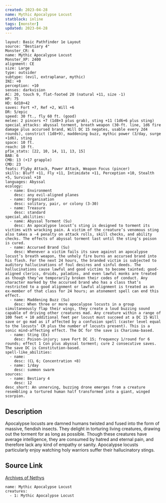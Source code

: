 ```yaml
---
created: 2023-04-28
name: Mythic Apocalypse Locust
statblock: inline
tags: [monster]
updated: 2023-04-28
---
```

```statblock
layout: Basic Pathfinder 1e Layout
source: "Bestiary 4"
Monster_CR: 6
name: Mythic Apocalypse Locust
Monster_XP: 2400
alignment: CE
size: Large
type: outsider
subtype: (evil, extraplanar, mythic)
INI: +0
perception: +10
senses: darkvision
AC: 20, touch 9, flat-footed 20 (natural +11, size -1)
HP: 75
HD: 6d10+42
saves: Fort +7, Ref +2, Will +6
DR: 5/epic
speed: 30 ft., fly 60 ft. (good)
melee: 2 pincers +7 (1d8+3 plus grab), sting +11 (1d6+6 plus sting)
special_attacks: abyssal torment, breath weapon (30-ft. line, 1d6 fire damage plus accursed brand, Will DC 15 negates, usable every 2d4 rounds), constrict (1d8+9), maddening buzz, mythic power (3/day, surge +1d6), sting
space: 10 ft.
reach: 10 ft.
pf1e_stats: [22, 10, 14, 11, 13, 15]
BAB: 6
CMB: 13 (+17 grapple)
CMD: 23
feats: Flyby Attack, Power Attack, Weapon Focus (pincer)
skills: Bluff +11, Fly +11, Intimidate +11, Perception +10, Stealth +5, Survival +10
languages: Abyssal
ecology:
  - name: Environment
    desc: any evil-aligned planes
  - name: Organisation
    desc: solitary, pair, or colony (3-30)
  - name: Treasure
    desc: standard
special_abilities:
  - name: Abyssal Torment (Su)
    desc: An apocalypse locust’s sting is designed to torment its victims with wracking pain. A victim of the creature’s venomous sting also takes a -4 penalty on attack rolls, skill checks, and ability checks. The effects of abyssal torment last until the sting’s poison is cured.
  - name: Accursed Brand (Su)
    desc: Whenever a victim fails its save against an apocalypse locust’s breath weapon, the unholy fire burns an accursed brand into his flesh. For the next 24 hours, the branded victim is subjected to auditory hallucinations of foul desires and sinful deeds. The hallucinations cause lawful and good victims to become tainted; good-aligned clerics, druids, paladins, and even lawful monks are treated as though they’ve temporarily broken their codes of conduct. Any character marked by the accursed brand who has a class that’s restricted to a good alignment or lawful alignment is treated as an ex-member of that class for 24 hours; an atonement spell can end this effect.
  - name: Maddening Buzz (Su)
    desc: When three or more apocalypse locusts in a group simultaneously flap their wings, they create a loud buzzing sound capable of driving other creatures mad. Any creature within a range of 100 feet + 10 additional feet per locust must succeed at a DC 15 Will save or go mad as if affected by a confusion spell (caster level equal to the locusts’ CR plus the number of locusts present). This is a sonic mind-affecting effect. The DC for the save is Charisma-based.
  - name: Sting (Ex)
    desc: Poison-injury; save Fort DC 15; frequency 1/round for 6 rounds; effect 1 Con plus abyssal torment; cure 2 consecutive saves. The save DC is Constitution-based.
spell-like_abilities:
  - name:
    desc: (CL 6; Concentration +8)
  - name: 1/day
    desc: summon swarm
sources:
  - name: Bestiary 4
    desc: 12
desc_short: An unnerving, buzzing drone emerges from a creature resembling a tortured human half transformed into a giant, winged scorpion.
```
## Description
Apocalypse locusts are damned humans twisted and fused into the form of massive, fiendish insects. They delight in torturing living creatures, drawing out the torment for as long as possible. Though these creatures have average intelligence, they are consumed by hatred and eternal pain, and therefore lack any kind of empathy or sanity. Apocalypse locusts particularly enjoy watching holy warriors suffer their hallucinatory stings.
## Source Link
[Archives of Nethys](https://aonprd.com/MythicMonsterDisplay.aspx?ItemName=Apocalypse%20Locust)
```encounter-table
name: Mythic Apocalypse Locust
creatures:
  - 1: Mythic Apocalypse Locust
```
